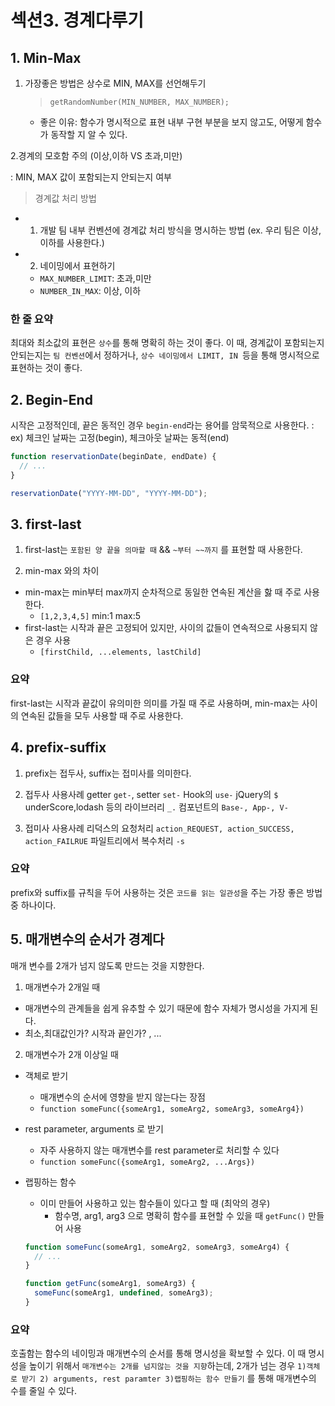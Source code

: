 # 섹션3. 경계다루기

## 1. Min-Max

1. 가장좋은 방법은 상수로 MIN, MAX를 선언해두기

   > `getRandomNumber(MIN_NUMBER, MAX_NUMBER);`

   - 좋은 이유: 함수가 명시적으로 표현
     내부 구현 부분을 보지 않고도, 어떻게 함수가 동작할 지 알 수 있다.

2.경계의 모호함 주의 (이상,이하 VS 초과,미만)

: MIN, MAX 값이 포함되는지 안되는지 여부

> 경계값 처리 방법

- 1. 개발 팀 내부 컨벤션에 경계값 처리 방식을 명시하는 방법 (ex. 우리 팀은 이상,이하를 사용한다.)
- 2. 네이밍에서 표현하기

  - `MAX_NUMBER_LIMIT`: 초과,미만
  - `NUMBER_IN_MAX`: 이상, 이하

### 한 줄 요약

최대와 최소값의 표현은 `상수`를 통해 명확히 하는 것이 좋다.
이 때, 경계값이 포함되는지 안되는지는 `팀 컨벤션`에서 정하거나, `상수 네이밍에서 LIMIT, IN `등을 통해 명시적으로 표현하는 것이 좋다.

## 2. Begin-End

시작은 고정적인데, 끝은 동적인 경우 `begin-end`라는 용어를 암묵적으로 사용한다.
: ex) 체크인 날짜는 고정(begin), 체크아웃 날짜는 동적(end)

```js
function reservationDate(beginDate, endDate) {
  // ...
}

reservationDate("YYYY-MM-DD", "YYYY-MM-DD");
```

## 3. first-last

1. first-last는 `포함된 양 끝을 의마할 때` && `~부터 ~~까지` 를 표현할 때 사용한다.

2. min-max 와의 차이

- min-max는 min부터 max까지 순차적으로 동일한 연속된 계산을 핧 때 주로 사용한다.
  - `[1,2,3,4,5]` min:1 max:5
- first-last는 시작과 끝은 고정되어 있지만, 사이의 값들이 연속적으로 사용되지 않은 경우 사용
  - `[firstChild, ...elements, lastChild]`

### 요약

first-last는 시작과 끝값이 유의미한 의미를 가질 때 주로 사용하며, min-max는 사이의 연속된 값들을 모두 사용할 때 주로 사용한다.

## 4. prefix-suffix

1. prefix는 접두사, suffix는 접미사를 의미한다.

2. 접두사 사용사례
   getter `get-`, setter `set-`
   Hook의 `use-`
   jQuery의 `$`
   underScore,lodash 등의 라이브러리 `_.`
   컴포넌트의 `Base-, App-, V-`

3. 접미사 사용사례
   리덕스의 요청처리 `action_REQUEST, action_SUCCESS, action_FAILRUE`
   파일트리에서 복수처리 `-s`

### 요약

prefix와 suffix를 규칙을 두어 사용하는 것은 `코드를 읽는 일관성`을 주는 가장 좋은 방법 중 하나이다.

## 5. 매개변수의 순서가 경계다

매개 변수를 2개가 넘지 않도록 만드는 것을 지향한다.

1. 매개변수가 2개일 때

- 매개변수의 관계들을 쉽게 유추할 수 있기 때문에 함수 자체가 명시성을 가지게 된다.
- 최소,최대값인가? 시작과 끝인가? , ...

2.  매개변수가 2개 이상일 때

- 객체로 받기
  - 매개변수의 순서에 영향을 받지 않는다는 장점
  - `function someFunc({someArg1, someArg2, someArg3, someArg4})`
- rest parameter, arguments 로 받기

  - 자주 사용하지 않는 매개변수를 rest parameter로 처리할 수 있다
  - `function someFunc({someArg1, someArg2, ...Args})`

- 랩핑하는 함수

  - 이미 만들어 사용하고 있는 함수들이 있다고 할 때 (최악의 경우)
    - 함수명, arg1, arg3 으로 명확히 함수를 표현할 수 있을 때 `getFunc()` 만들어 사용

  ```js
  function someFunc(someArg1, someArg2, someArg3, someArg4) {
    // ...
  }

  function getFunc(someArg1, someArg3) {
    someFunc(someArg1, undefined, someArg3);
  }
  ```

### 요약

호출함는 함수의 네이밍과 매개변수의 순서를 통해 명시성을 확보할 수 있다.
이 때 명시성을 높이기 위해서 `매개변수는 2개를 넘지않는 것을 지향`하는데, 2개가 넘는 경우
`1)객체로 받기 2) arguments, rest paramter 3)랩핑하는 함수 만들기` 를 통해 매개변수의 수를 줄일 수 있다.
